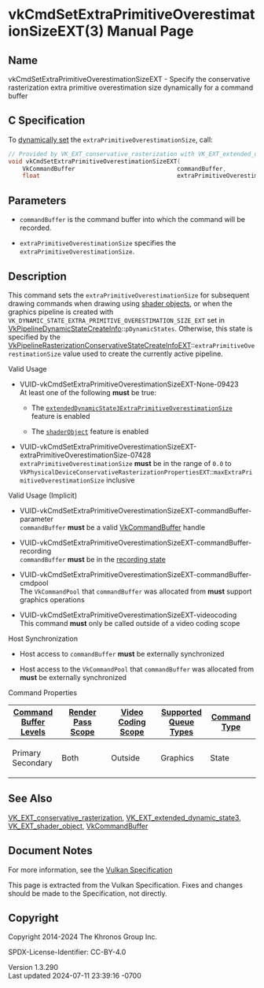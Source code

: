 # vkCmdSetExtraPrimitiveOverestimationSizeEXT(3) Manual Page

## Name

vkCmdSetExtraPrimitiveOverestimationSizeEXT - Specify the conservative
rasterization extra primitive overestimation size dynamically for a
command buffer



## <a href="#_c_specification" class="anchor"></a>C Specification

To <a
href="https://registry.khronos.org/vulkan/specs/1.3-extensions/html/vkspec.html#pipelines-dynamic-state"
target="_blank" rel="noopener">dynamically set</a> the
`extraPrimitiveOverestimationSize`, call:

``` c
// Provided by VK_EXT_conservative_rasterization with VK_EXT_extended_dynamic_state3, VK_EXT_conservative_rasterization with VK_EXT_shader_object
void vkCmdSetExtraPrimitiveOverestimationSizeEXT(
    VkCommandBuffer                             commandBuffer,
    float                                       extraPrimitiveOverestimationSize);
```

## <a href="#_parameters" class="anchor"></a>Parameters

- `commandBuffer` is the command buffer into which the command will be
  recorded.

- `extraPrimitiveOverestimationSize` specifies the
  `extraPrimitiveOverestimationSize`.

## <a href="#_description" class="anchor"></a>Description

This command sets the `extraPrimitiveOverestimationSize` for subsequent
drawing commands when drawing using <a
href="https://registry.khronos.org/vulkan/specs/1.3-extensions/html/vkspec.html#shaders-objects"
target="_blank" rel="noopener">shader objects</a>, or when the graphics
pipeline is created with
`VK_DYNAMIC_STATE_EXTRA_PRIMITIVE_OVERESTIMATION_SIZE_EXT` set in
[VkPipelineDynamicStateCreateInfo](https://registry.khronos.org/vulkan/specs/1.3-extensions/man/html/VkPipelineDynamicStateCreateInfo.html)::`pDynamicStates`.
Otherwise, this state is specified by the
[VkPipelineRasterizationConservativeStateCreateInfoEXT](https://registry.khronos.org/vulkan/specs/1.3-extensions/man/html/VkPipelineRasterizationConservativeStateCreateInfoEXT.html)::`extraPrimitiveOverestimationSize`
value used to create the currently active pipeline.

Valid Usage

- <a href="#VUID-vkCmdSetExtraPrimitiveOverestimationSizeEXT-None-09423"
  id="VUID-vkCmdSetExtraPrimitiveOverestimationSizeEXT-None-09423"></a>
  VUID-vkCmdSetExtraPrimitiveOverestimationSizeEXT-None-09423  
  At least one of the following **must** be true:

  - The
    [`extendedDynamicState3ExtraPrimitiveOverestimationSize`](#features-extendedDynamicState3ExtraPrimitiveOverestimationSize)
    feature is enabled

  - The [`shaderObject`](#features-shaderObject) feature is enabled

- <a
  href="#VUID-vkCmdSetExtraPrimitiveOverestimationSizeEXT-extraPrimitiveOverestimationSize-07428"
  id="VUID-vkCmdSetExtraPrimitiveOverestimationSizeEXT-extraPrimitiveOverestimationSize-07428"></a>
  VUID-vkCmdSetExtraPrimitiveOverestimationSizeEXT-extraPrimitiveOverestimationSize-07428  
  `extraPrimitiveOverestimationSize` **must** be in the range of `0.0`
  to
  `VkPhysicalDeviceConservativeRasterizationPropertiesEXT`::`maxExtraPrimitiveOverestimationSize`
  inclusive

Valid Usage (Implicit)

- <a
  href="#VUID-vkCmdSetExtraPrimitiveOverestimationSizeEXT-commandBuffer-parameter"
  id="VUID-vkCmdSetExtraPrimitiveOverestimationSizeEXT-commandBuffer-parameter"></a>
  VUID-vkCmdSetExtraPrimitiveOverestimationSizeEXT-commandBuffer-parameter  
  `commandBuffer` **must** be a valid
  [VkCommandBuffer](https://registry.khronos.org/vulkan/specs/1.3-extensions/man/html/VkCommandBuffer.html) handle

- <a
  href="#VUID-vkCmdSetExtraPrimitiveOverestimationSizeEXT-commandBuffer-recording"
  id="VUID-vkCmdSetExtraPrimitiveOverestimationSizeEXT-commandBuffer-recording"></a>
  VUID-vkCmdSetExtraPrimitiveOverestimationSizeEXT-commandBuffer-recording  
  `commandBuffer` **must** be in the [recording
  state](#commandbuffers-lifecycle)

- <a
  href="#VUID-vkCmdSetExtraPrimitiveOverestimationSizeEXT-commandBuffer-cmdpool"
  id="VUID-vkCmdSetExtraPrimitiveOverestimationSizeEXT-commandBuffer-cmdpool"></a>
  VUID-vkCmdSetExtraPrimitiveOverestimationSizeEXT-commandBuffer-cmdpool  
  The `VkCommandPool` that `commandBuffer` was allocated from **must**
  support graphics operations

- <a href="#VUID-vkCmdSetExtraPrimitiveOverestimationSizeEXT-videocoding"
  id="VUID-vkCmdSetExtraPrimitiveOverestimationSizeEXT-videocoding"></a>
  VUID-vkCmdSetExtraPrimitiveOverestimationSizeEXT-videocoding  
  This command **must** only be called outside of a video coding scope

Host Synchronization

- Host access to `commandBuffer` **must** be externally synchronized

- Host access to the `VkCommandPool` that `commandBuffer` was allocated
  from **must** be externally synchronized

Command Properties

<table class="tableblock frame-all grid-all stretch">
<colgroup>
<col style="width: 20%" />
<col style="width: 20%" />
<col style="width: 20%" />
<col style="width: 20%" />
<col style="width: 20%" />
</colgroup>
<thead>
<tr>
<th class="tableblock halign-left valign-top"><a
href="#VkCommandBufferLevel">Command Buffer Levels</a></th>
<th class="tableblock halign-left valign-top"><a
href="#vkCmdBeginRenderPass">Render Pass Scope</a></th>
<th class="tableblock halign-left valign-top"><a
href="#vkCmdBeginVideoCodingKHR">Video Coding Scope</a></th>
<th class="tableblock halign-left valign-top"><a
href="#VkQueueFlagBits">Supported Queue Types</a></th>
<th class="tableblock halign-left valign-top"><a
href="#fundamentals-queueoperation-command-types">Command Type</a></th>
</tr>
</thead>
<tbody>
<tr>
<td class="tableblock halign-left valign-top"><p>Primary<br />
Secondary</p></td>
<td class="tableblock halign-left valign-top"><p>Both</p></td>
<td class="tableblock halign-left valign-top"><p>Outside</p></td>
<td class="tableblock halign-left valign-top"><p>Graphics</p></td>
<td class="tableblock halign-left valign-top"><p>State</p></td>
</tr>
</tbody>
</table>

## <a href="#_see_also" class="anchor"></a>See Also

[VK_EXT_conservative_rasterization](https://registry.khronos.org/vulkan/specs/1.3-extensions/man/html/VK_EXT_conservative_rasterization.html),
[VK_EXT_extended_dynamic_state3](https://registry.khronos.org/vulkan/specs/1.3-extensions/man/html/VK_EXT_extended_dynamic_state3.html),
[VK_EXT_shader_object](https://registry.khronos.org/vulkan/specs/1.3-extensions/man/html/VK_EXT_shader_object.html),
[VkCommandBuffer](https://registry.khronos.org/vulkan/specs/1.3-extensions/man/html/VkCommandBuffer.html)

## <a href="#_document_notes" class="anchor"></a>Document Notes

For more information, see the <a
href="https://registry.khronos.org/vulkan/specs/1.3-extensions/html/vkspec.html#vkCmdSetExtraPrimitiveOverestimationSizeEXT"
target="_blank" rel="noopener">Vulkan Specification</a>

This page is extracted from the Vulkan Specification. Fixes and changes
should be made to the Specification, not directly.

## <a href="#_copyright" class="anchor"></a>Copyright

Copyright 2014-2024 The Khronos Group Inc.

SPDX-License-Identifier: CC-BY-4.0

Version 1.3.290  
Last updated 2024-07-11 23:39:16 -0700
